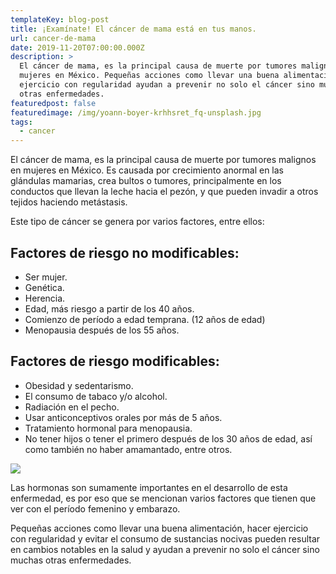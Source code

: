 ```yaml
---
templateKey: blog-post
title: ¡Examínate! El cáncer de mama está en tus manos.
url: cancer-de-mama
date: 2019-11-20T07:00:00.000Z
description: >
  El cáncer de mama, es la principal causa de muerte por tumores malignos en
  mujeres en México. Pequeñas acciones como llevar una buena alimentación, hacer
  ejercicio con regularidad ayudan a prevenir no solo el cáncer sino muchas
  otras enfermedades. 
featuredpost: false
featuredimage: /img/yoann-boyer-krhhsret_fq-unsplash.jpg
tags:
  - cancer
---
```

El cáncer de mama, es la principal causa de muerte por tumores malignos en mujeres en México. Es causada por crecimiento anormal en las glándulas mamarias, crea bultos o tumores, principalmente en los conductos que llevan la leche hacia el pezón, y que pueden invadir a otros tejidos haciendo metástasis. 

Este tipo de cáncer se genera por varios factores, entre ellos:

## Factores de riesgo no modificables:

* Ser mujer.
* Genética.
* Herencia.
* Edad, más riesgo a partir de los 40 años. 
* Comienzo de período a edad temprana. (12 años de edad)
* Menopausia después de los 55 años.



## Factores de riesgo modificables:

* Obesidad y sedentarismo.
* El consumo de tabaco y/o alcohol.
* Radiación en el pecho.
* Usar anticonceptivos orales por más de 5 años.
* Tratamiento hormonal para menopausia.
* No tener hijos o tener el primero después de los 30 años de edad, así como también no haber amamantado, entre otros.

![](/img/brooke-cagle-qj1j4hodnti-unsplash.jpg)

Las hormonas son sumamente importantes en el desarrollo de esta enfermedad, es por eso que se mencionan varios factores que tienen que ver con el período femenino y embarazo. 

Pequeñas acciones como llevar una buena alimentación, hacer ejercicio con regularidad y evitar el consumo de sustancias nocivas pueden resultar en cambios notables en la salud y ayudan a prevenir no solo el cáncer sino muchas otras enfermedades. 

##
